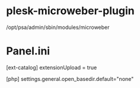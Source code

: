 # plesk-microweber-plugin

/opt/psa/admin/sbin/modules/microweber

# Panel.ini
[ext-catalog]
extensionUpload = true

[php]
settings.general.open_basedir.default="none"